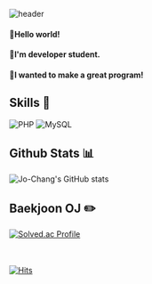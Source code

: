 <!--
Github Profile!
ref) https://soo-vely-dev.tistory.com/159
-->

<!--
#capsule-reander API
= head banner animation
- empty space : %20
>   https://github.com/kyechan99/capsule-render
-->
![header](https://capsule-render.vercel.app/api?type=waving&color=gradient&height=170&section=header&text=Hello!%20This%20is%20Jo-Chang!%20&fontSize=30&)
#### :wave:Hello world!
#### :baby:I'm developer student. 
#### :rocket:I wanted to make a great program! 

## **Skills** :seedling:
<!--
# shiedls.io
>   
-->
<!--
![C](https://img.shields.io/badge/C-A8B9CC.svg?&style=for-the-badge&logo=C&logoColor=white)
![C++](https://img.shields.io/badge/C++-00599C.svg?&style=for-the-badge&logo=C++&logoColor=black)
-->
<!--
![Python](https://img.shields.io/badge/Python-3776AB.svg?&style=for-the-badge&logo=Python&logoColor=white)
![Java](https://img.shields.io/badge/Java-%23ED8B00.svg?style=for-the-badge&logo=Java&logoColor=white)
-->
![PHP](https://img.shields.io/badge/PHP-777BB4.svg?&style=for-the-badge&logo=PHP&logoColor=white)
![MySQL](https://img.shields.io/badge/MySQL-4479A1.svg?&style=for-the-badge&logo=MySQL&logoColor=white)

## **Github Stats** :bar_chart:
<!--
# Github Stats
>   https://github.com/anuraghazra/github-readme-stats/blob/master/themes/README.md
-->
![Jo-Chang's GitHub stats](https://github-readme-stats.vercel.app/api?username=Jo-Chang&theme=tokyonight&show_icons=true)


## **Baekjoon OJ** :pencil2:
<!--
solved.ac Badge
>   
-->
[![Solved.ac Profile](http://mazassumnida.wtf/api/v2/generate_badge?boj=kcj0227)](https://solved.ac/kcj0227/)

<!--
# hits
= daily visitors
>   https://hits.seeyoufarm.com/
-->
<br><br>[![Hits](https://hits.seeyoufarm.com/api/count/incr/badge.svg?url=https%3A%2F%2Fgithub.com%2FJo-Chang&count_bg=%2381C64D&title_bg=%2329490C&icon=&icon_color=%23E7E7E7&title=hits&edge_flat=false)](https://hits.seeyoufarm.com)<br>
